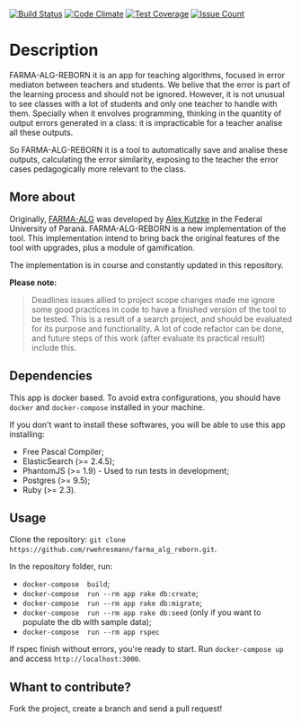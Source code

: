 [![Build Status](https://travis-ci.org/rwehresmann/farma_alg_reborn.svg?branch=master)](https://travis-ci.org/rwehresmann/farma_alg_reborn) [![Code Climate](https://codeclimate.com/github/rwehresmann/farma_alg_reborn/badges/gpa.svg)](https://codeclimate.com/github/rwehresmann/farma_alg_reborn) [![Test Coverage](https://codeclimate.com/github/rwehresmann/farma_alg_reborn/badges/coverage.svg)](https://codeclimate.com/github/rwehresmann/farma_alg_reborn/coverage) [![Issue Count](https://codeclimate.com/github/rwehresmann/farma_alg_reborn/badges/issue_count.svg)](https://codeclimate.com/github/rwehresmann/farma_alg_reborn)

# Description

FARMA-ALG-REBORN it is an app for teaching algorithms, focused in error mediaton between teachers and students. 
We belive that the error is part of the learning process and should not be ignored. However, it is not unusual to see classes with a lot of students and only one teacher to handle with them. Specially when it envolves programming, thinking in the quantity of output errors generated in a class: it is impracticable for a teacher analise all these outputs.

So FARMA-ALG-REBORN it is a tool to automatically save and analise these outputs, calculating the error similarity, exposing to the teacher the error cases pedagogically more relevant to the class. 

## More about

Originally, [FARMA-ALG](https://github.com/alexkutzke/farma_alg) was developed by [Alex Kutzke](https://github.com/alexkutzke) in the Federal University of Paraná. FARMA-ALG-REBORN is a new implementation of the tool. This implementation intend to bring back the original features of the tool with upgrades, plus a module of gamification. 

The implementation is in course and constantly updated in this repository. 

**Please note:** 

> Deadlines issues allied to project scope changes made me ignore some good practices in code to have a finished version of the tool to be tested. This is a result of a search project, and should be evaluated for its purpose and functionality. A lot of code refactor can be done, and future steps of this work (after evaluate its practical result) include this. 

## Dependencies

This app is docker based. To avoid extra configurations, you should have `docker` and `docker-compose` installed in your machine.

If you don't want to install these softwares, you will be able to use this app installing:
  * Free Pascal Compiler;
  * ElasticSearch (>= 2.4.5);
  * PhantomJS (>= 1.9) - Used to run tests in development;
  * Postgres (>= 9.5);
  * Ruby (>= 2.3).

## Usage

Clone the repository: `git clone https://github.com/rwehresmann/farma_alg_reborn.git`. 

In the repository folder, run:
* `docker-compose  build`;
* `docker-compose  run --rm app rake db:create`;
* `docker-compose  run --rm app rake db:migrate`;
* `docker-compose  run --rm app rake db:seed` (only if you want to populate the db with sample data);
* `docker-compose  run --rm app rspec`

If rspec finish without errors, you're ready to start. Run `docker-compose up` and access `http://localhost:3000`.

## Whant to contribute?

Fork the project, create a branch and send a pull request!
